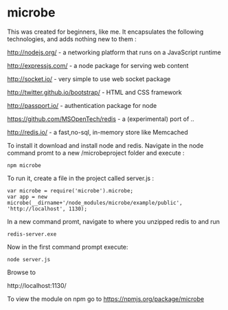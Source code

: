 microbe
=======

This was created for beginners, like me. It encapsulates the following technologies, and adds nothing new to them :


http://nodejs.org/ - a networking platform that runs on a JavaScript runtime

http://expressjs.com/ - a node package for serving web content

http://socket.io/ - very simple to use web socket package

http://twitter.github.io/bootstrap/ - HTML and CSS framework

http://passport.io/ - authentication package for node

https://github.com/MSOpenTech/redis - a (experimental) port of ..

http://redis.io/ - a fast,no-sql, in-memory store like Memcached 


To install it download and install node and redis. Navigate in the node command promt to a new /microbeproject folder and execute :

<code>npm microbe</code>


To run it, create a file in the project called server.js :
<code>
<br>var microbe = require('microbe').microbe;
<br>var app = new microbe(__dirname+'/node_modules/microbe/example/public', 'http://localhost', 1130);
</code>


In a new command promt, navigate to where you unzipped redis to and run

<code>redis-server.exe</code>

Now in the first command prompt execute:

<code>node server.js</code>


Browse to 

http://localhost:1130/


To view the module on npm go to https://npmjs.org/package/microbe

